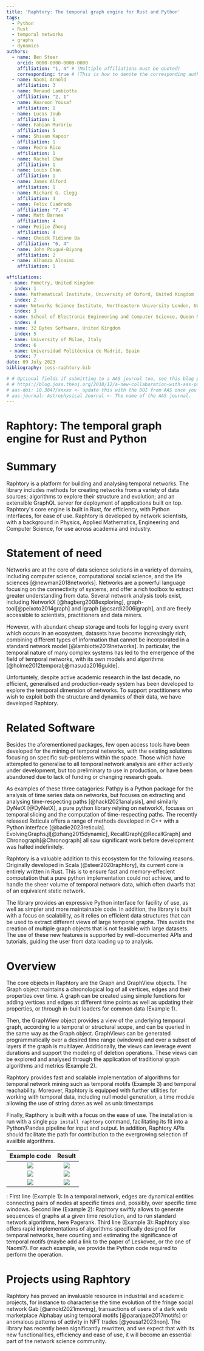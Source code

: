 ```yaml
---
title: 'Raphtory: The temporal graph engine for Rust and Python'
tags:
  - Python
  - Rust
  - temporal networks
  - graphs
  - dynamics
authors:
  - name: Ben Steer
    orcid: 0000-0000-0000-0000
    affiliation: "1, 4" # (Multiple affiliations must be quoted)
    corresponding: true # (This is how to denote the corresponding author)
  - name: Naomi Arnold
    affiliation: 3
  - name: Renaud Lambiotte
    affiliation: "2, 1"
  - name: Haaroon Yousaf
    affiliation: 1
  - name: Lucas Jeub
    affiliation: 1
  - name: Fabian Murariu
    affiliation: 5
  - name: Shivam Kapoor
    affiliation: 1
  - name: Pedro Rico
    affiliation: 1
  - name: Rachel Chan
    affiliation: 1
  - name: Louis Chan
    affiliation: 1
  - name: James Alford
    affiliation: 1
  - name: Richard G. Clegg
    affiliation: 4
  - name: Felix Cuadrado
    affiliation: "7, 4"
  - name: Matt Barnes
    affiliation: 4
  - name: Peijie Zhong
    affiliation: 4
  - name: Cheick Tidiane Ba
    affiliation: "6, 4"
  - name: John Pougué-Biyong
    affiliation: 2
  - name: Alhamza Alnaimi
    affiliation: 1

affiliations:
 - name: Pometry, United Kingdom
   index: 1
 - name: Mathematical Institute, University of Oxford, United Kingdom
   index: 2
 - name: Networks Science Institute, Northeastern University London, United Kingdom
   index: 3
 - name: School of Electronic Engineering and Computer Science, Queen Mary University of London, United Kingdom
   index: 4
 - name: 32 Bytes Software, United Kingdom
   index: 5
 - name: University of Milan, Italy
   index: 6
 - name: Universidad Politécnica de Madrid, Spain
   index: 7
date: 09 July 2023 
bibliography: joss-raphtory.bib

# # Optional fields if submitting to a AAS journal too, see this blog post:
# # https://blog.joss.theoj.org/2018/12/a-new-collaboration-with-aas-publishing
# aas-doi: 10.3847/xxxxx <- update this with the DOI from AAS once you know it.
# aas-journal: Astrophysical Journal <- The name of the AAS journal.
---
```

# Raphtory: The temporal graph engine for Rust and Python

# Summary

Raphtory is a platform for building and analysing temporal networks. The library includes methods for creating networks from a variety of data sources; algorithms to explore their structure and evolution; and an extensible GraphQL server for deployment of applications built on top. Raphtory's core engine is built in Rust, for efficiency, with Python interfaces, for ease of use. Raphtory is developed by network scientists, with a background in Physics, Applied Mathematics, Engineering and Computer Science, for use across academia and industry. 


# Statement of need

Networks are at the core of data science solutions in a variety of domains, including computer science, computational social science, and the life sciences [@newman2018networks]. Networks are a powerful language focusing on the connectivity of systems, and offer a rich toolbox to extract greater understanding from data. Several network analysis tools exist, including NetworkX [@hagberg2008exploring], graph-tool[@peixoto2014graph]  and igraph [@csardi2006igraph], and are freely accessible to scientists, practitioners and data miners. 

However, with abundant cheap storage and tools for logging every event which occurs in an ecosystem, datasets have become increasingly rich, combining different types of information that cannot be incorporated in a standard network model [@lambiotte2019networks]. In particular, the temporal nature of many complex systems has led to the emergence of the field of temporal networks, with its own models and algorithms [@holme2012temporal;@masuda2016guide].

Unfortuntely, despite active academic research in the last decade, no efficient, generalised and production-ready system has been developed to explore the temporal dimension of networks. To support practitioners who wish to exploit both the structure and dynamics of their data, we have developed Raphtory.

# Related Software

Besides the aforementioned packages, few open access tools have been developed for the mining of temporal networks, with the existing solutions focusing on specific sub-problems within the space. Those which have attempted to generalise to all temporal network analysis are either actively under development, but too preliminary to use in production, or have been abandoned due to lack of funding or changing research goals. 

As examples of these three catagories: Pathpy is a Python package for the analysis of time series data on networks, but focuses on extracting and analysing time-respecting paths [@hackl2021analysis], and similarly DyNetX [@DyNetX], a pure python library relying on networkX, focuses on temporal slicing and the computation of time-respecting paths. The recently released Reticula offers a range of methods developed in C++ with a Python interface [@badie2023reticula]. EvolvingGraphs.jl[@zhang2015dynamic], RecallGraph[@RecallGraph] and Chronograph[@Chronograph] all saw significant work before development was halted indefinitely.


Raphtory is a valuable addition to this ecosystem for the following reasons. Originally developed in Scala [@steer2020raphtory], its current core is entirely written in Rust. This is to ensure fast and memory-effecient computation that a pure python implementation could not achieve, and to handle the sheer volume of temporal network data, which often dwarfs that of an equivalent static network.


The library provides an expressive Python interface for facility of use, as well as simpler and more maintainable code. In addition, the library is built with a focus on scalability, as it relies on efficient data structures that can be used to extract different views of large temporal graphs. This avoids the creation of multiple graph objects that is not feasible with large datasets. The use of these new features is supported by well-documented APIs and tutorials, guiding the user from data loading up to analysis.


# Overview

The core objects in Raphtory are the Graph and GraphView objects. The Graph object maintains a chronological log of all vertices, edges and their properties over time. A graph can be created using simple functions for adding vertices and edges at different time points as well as updating their properties, or through in-built loaders for common data (Example 1). 

Then, the GraphView object provides a view of the underlying temporal graph, according to a temporal or structural scope, and can be queried in the same way as the Graph object. GraphViews can be generated programmatically over a desired time range (windows) and over a subset of layers if the graph is multilayer. Additionally, the views can leverage event durations and support the modeling of deletion operations. These views can be explored and analysed through the application of traditional graph algorithms and metrics (Example 2). 

Raphtory provides fast and scalable implementation of algorithms for temporal network mining such as temporal motifs (Example 3) and temporal reachability. Moreover, Raphtory is equipped with further utilities for working with temporal data, including null model generation, a time module allowing the use of string dates as well as unix timestamps <!--, and ... ? -->

Finally, Rapthory is built with a focus on the ease of use. The installation is run with a single `pip install raphtory` command, facilitating its fit into a Python/Pandas pipeline for input and output. In addition, Raphtory APIs should facilitate the path for contribution to the evergrowing selection of availble algorithms. <!-- The history of entities should be the starting block to derive the temporal version of the most common network algorithms. -->

<!-- **Caption:** First line (Example 1): In a temporal network, edges are dynamical entities connecting pairs of nodes at specific times and, possibly, over specific time windows. Second line (Example 2): Raphtory swiftly allows to generate sequences of graphs at a given time resolution, and to run standard network algorithms, here Pagerank. Third line (Example 3): Raphtory also offers rapid implementations of algorithms specifically designed for temporal networks, here counting and estimating the significance of temporal motifs (maybe add a link to the paper of Leskovec, or the one of Naomi?). For each example, we provide the Python code required to perform the operation. -->

 Example code             |  Result
:-------------------------:|:-------------------------:
![](https://hackmd.io/_uploads/Bk5MI2Fw2.png)|![](https://hackmd.io/_uploads/BJhzditwn.png)
![](https://hackmd.io/_uploads/B1ZEvdvw2.png)|![](https://hackmd.io/_uploads/BJ-qL2Yvh.png)
![](https://hackmd.io/_uploads/S1mg_UvP2.png) | ![](https://hackmd.io/_uploads/HJb3uAgv2.png)
: First line (Example 1): In a temporal network, edges are dynamical entities connecting pairs of nodes at specific times and, possibly, over specific time windows. Second line (Example 2): Raphtory swiftly allows to generate sequences of graphs at a given time resolution, and to run standard network algorithms, here Pagerank. Third line (Example 3): Raphtory also offers rapid implementations of algorithms specifically designed for temporal networks, here counting and estimating the significance of temporal motifs (maybe add a link to the paper of Leskovec, or the one of Naomi?). For each example, we provide the Python code required to perform the operation.


# Projects using Raphtory

Raphtory has proved an invaluable resource in industrial and academic projects, for instance to characterise the time evolution of the fringe social network Gab [@arnold2021moving], transactions of users of a dark web marketplace Alphabay using temporal motifs [@paranjape2017motifs] or anomalous patterns of activity in NFT trades [@yousaf2023non]. The library has recently been significantly rewritten, and we expect that with its new functionalities, efficiency and ease of use, it will become an essential part of the network science community.
